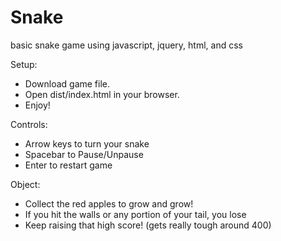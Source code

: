 # Snake
basic snake game using javascript, jquery, html, and css

Setup:

- Download game file.
- Open dist/index.html in your browser.
- Enjoy!


Controls:
- Arrow keys to turn your snake
- Spacebar to Pause/Unpause
- Enter to restart game

Object:
- Collect the red apples to grow and grow!
- If you hit the walls or any portion of your tail, you lose
- Keep raising that high score! (gets really tough around 400)
